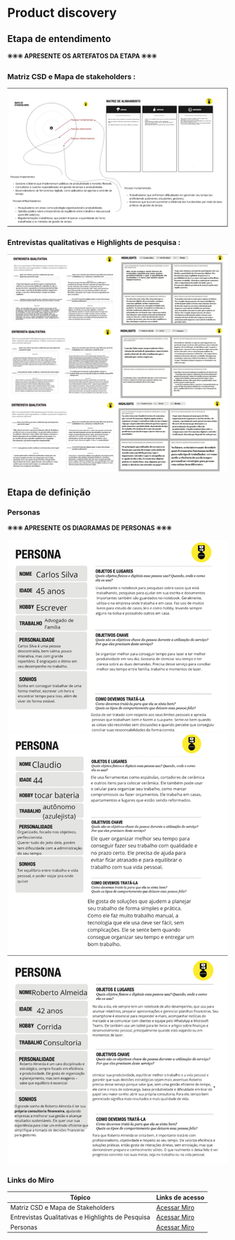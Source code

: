 # Product discovery

## Etapa de entendimento

**✳️✳️✳️ APRESENTE OS ARTEFATOS DA ETAPA  ✳️✳️✳️**

 ### Matriz CSD e Mapa de stakeholders :
 ![alt text](<images/MatrizCSD-MapaStakeholders.png>)

### Entrevistas qualitativas e Highlights de pesquisa :
![alt text](<images/EntrevistaQualitativa-Highlight1.png>)
![alt text](<images/EntrevistaQualitativa-Highlight2.png>)
![alt text](<images/EntrevistaQualitativa-Highlight3.png>)


## Etapa de definição

### Personas

**✳️✳️✳️ APRESENTE OS DIAGRAMAS DE PERSONAS ✳️✳️✳️**

![alt text](<images/Persona1.png>)
![alt text](<images/Persona2.png>)
![alt text](<images/Persona3.png>)

### Links do Miro
| Tópico                                            | Links de acesso                                                                 |
|---------------------------------------------------|----------------------------------------------------------------------|
| Matriz CSD e Mapa de Stakeholders                | [Acessar Miro](https://miro.com/app/board/uXjVIXQgrqA=/)             |
| Entrevistas Qualitativas e Highlights de Pesquisa | [Acessar Miro](https://miro.com/app/board/uXjVIT43YvI=/)             |
| Personas                                          | [Acessar Miro](https://miro.com/app/board/uXjVIPrSoeA=/)             |
